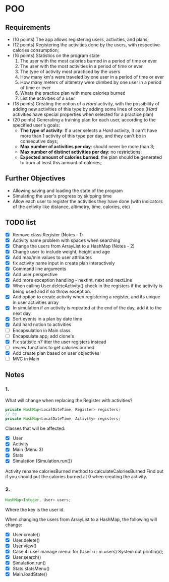 # POO

## Requirements

- (10 points) The app allows registering users, activities, and plans;
- (12 points) Registering the activities done by the users, with respective calories consumption;
- (16 points) Statistics on the program state
  1. The user with the most calories burned in a period of time or ever
  2. The user with the most activities in a period of time or ever
  3. The type of activity most practiced by the users
  4. How many km's were traveled by one user in a period of time or ever
  5. How many meters of altimetry were climbed by one user in a period of time or ever
  6. Whats the practice plan with more calories burned
  7. List the activities of a user
- (18 points) Creating the notion of a *Hard* activity, with the possibility of adding new activities of this type by adding some lines of code (*Hard* activities have special properties when selected for a practice plan)
- (20 points) Generating a training plan for each user, according to the specified user's goals:
  - **The type of activity**: If a user selects a *Hard* activity, it can't have more than 1 activity of this type per day, and they can't be in consecutive days;
  - **Max number of activities per day**: should never be more than 3;
  - **Max number of distinct activities per day**: no restrictions;
  - **Expected amount of calories burned**: the plan should be generated to burn at least this amount of calories;

## Further Objectives

- Allowing saving and loading the state of the program
- Simulating the user's progress by skipping time
- Allow each user to register the activities they have done (with indicators of the activity like distance, altimetry, time, calories, etc)

## TODO list

- [x] Remove class Register (Notes - 1)
- [x] Activity name problem with spaces when searching
- [x] Change the users from ArrayList to a HashMap (Notes - 2)
- [x] Change user to include weight, height and age
- [x] Add max/min values to user attributes
- [x] fix activity name input in create plan interactively
- [x] Command line arguments
- [x] Add user perspective
- [x] Add more exception handling - nextInt, next and nextLine
- [x] When calling User.deleteActivity() check in the registers if the activity is being used and if so throw exception.
- [x] Add option to create activity when registering a register, and its unique in user activities array
- [x] In simulation if an activity is repeated at the end of the day, add it to the next day
- [x] Sort events in a plan by date time
- [x] Add hard notion to activities
- [ ] Encapsulation in Main class
- [ ] Encapsulate app; add clone's
- [x] Fix statistic n7 itter the user registers instead
- [ ] review functions to get calories burned
- [x] Add create plan based on user objectives
- [ ] MVC in Main

## Notes

### 1.

What will change when replacing the Register with activities?

```java
private HashMap<LocalDateTime, Register> registers;
// to
private HashMap<LocalDateTime, Activity> registers;
```

Classes that will be affected:
- [x] User
- [x] Activity
- [x] Main (Menu 3)
- [x] Stats
- [x] Simulation (Simulation.run())

Activity rename caloriesBurned method to calculateCaloriesBurned
Find out if you should put the calories burned at 0 when creating the activity.

### 2.

```java
HashMap<Integer, User> users;
```

Where the key is the user id.

When changing the users from ArrayList to a HashMap, the following will change:

- [x] User.create()
- [x] User.delete()
- [x] User.view()
- [x] Case 4: user manage menu: for (User u : m.users) System.out.println(u);
- [x] User.search()
- [x] Simulation.run()
- [x] Stats.statsMenu()
- [x] Main.loadState()
